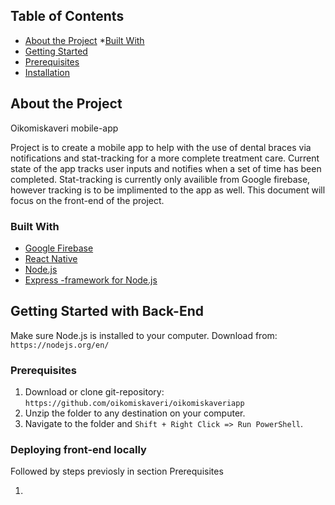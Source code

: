 <!-- TABLE OF CONTENTS -->
## Table of Contents

* [About the Project](*about-the-project)
  *[Built With](#built-with)
 * [Getting Started](#getting-started)
  * [Prerequisites](#prerequisites)
  * [Installation](#installation)
  
  <!-- ABOUT THE PROJECT -->
  ## About the Project
  Oikomiskaveri mobile-app
  
Project is to create a mobile app to help with the use of dental braces via notifications and stat-tracking for a more complete treatment care. Current state of the app tracks user inputs and notifies when a set of time has been completed. Stat-tracking is currently only availible from Google firebase, however tracking is to be implimented to the app as well. This document will focus on the front-end of the project.
  
  <!-- Build With -->
### Built With
* [Google Firebase](https://firebase.google.com/)
* [React Native](https://reactnative.dev/)
* [Node.js](https://nodejs.org/en/)
* [Express -framework for Node.js](https://expressjs.com/)

<!-- GETTING STARTED -->
## Getting Started with Back-End

Make sure Node.js is installed to your computer. Download from: `https://nodejs.org/en/`

### Prerequisites
1. Download or clone git-repository: `https://github.com/oikomiskaveri/oikomiskaveriapp`
2. Unzip the folder to any destination on your computer.
3. Navigate to the folder and `Shift + Right Click => Run PowerShell`.

### Deploying front-end locally
Followed by steps previosly in section Prerequisites

1. 
